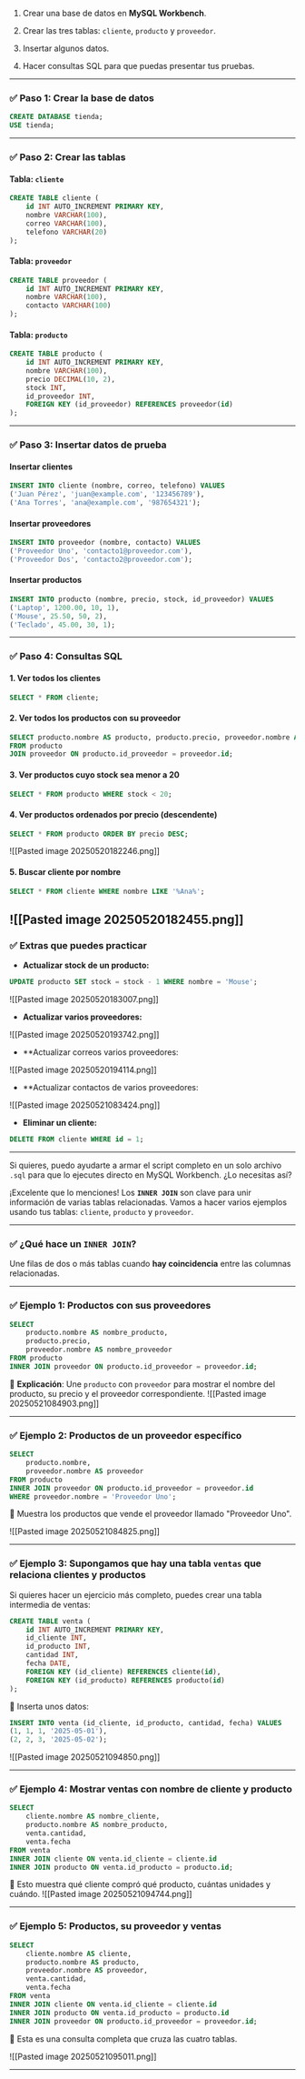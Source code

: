 1. Crear una base de datos en **MySQL Workbench**.
    
2. Crear las tres tablas: `cliente`, `producto` y `proveedor`.
    
3. Insertar algunos datos.
    
4. Hacer consultas SQL para que puedas presentar tus pruebas.
    

---

### ✅ Paso 1: Crear la base de datos

```sql
CREATE DATABASE tienda;
USE tienda;
```

---

### ✅ Paso 2: Crear las tablas

#### Tabla: `cliente`

```sql
CREATE TABLE cliente (
    id INT AUTO_INCREMENT PRIMARY KEY,
    nombre VARCHAR(100),
    correo VARCHAR(100),
    telefono VARCHAR(20)
);
```

#### Tabla: `proveedor`

```sql
CREATE TABLE proveedor (
    id INT AUTO_INCREMENT PRIMARY KEY,
    nombre VARCHAR(100),
    contacto VARCHAR(100)
);
```

#### Tabla: `producto`

```sql
CREATE TABLE producto (
    id INT AUTO_INCREMENT PRIMARY KEY,
    nombre VARCHAR(100),
    precio DECIMAL(10, 2),
    stock INT,
    id_proveedor INT,
    FOREIGN KEY (id_proveedor) REFERENCES proveedor(id)
);
```

---

### ✅ Paso 3: Insertar datos de prueba

#### Insertar clientes

```sql
INSERT INTO cliente (nombre, correo, telefono) VALUES
('Juan Pérez', 'juan@example.com', '123456789'),
('Ana Torres', 'ana@example.com', '987654321');
```

#### Insertar proveedores

```sql
INSERT INTO proveedor (nombre, contacto) VALUES
('Proveedor Uno', 'contacto1@proveedor.com'),
('Proveedor Dos', 'contacto2@proveedor.com');
```

#### Insertar productos

```sql
INSERT INTO producto (nombre, precio, stock, id_proveedor) VALUES
('Laptop', 1200.00, 10, 1),
('Mouse', 25.50, 50, 2),
('Teclado', 45.00, 30, 1);
```

---

### ✅ Paso 4: Consultas SQL

#### 1. Ver todos los clientes

```sql
SELECT * FROM cliente;
```

#### 2. Ver todos los productos con su proveedor

```sql
SELECT producto.nombre AS producto, producto.precio, proveedor.nombre AS proveedor
FROM producto
JOIN proveedor ON producto.id_proveedor = proveedor.id;
```

#### 3. Ver productos cuyo stock sea menor a 20

```sql
SELECT * FROM producto WHERE stock < 20;
```

#### 4. Ver productos ordenados por precio (descendente)

```sql
SELECT * FROM producto ORDER BY precio DESC;
```

![[Pasted image 20250520182246.png]]
#### 5. Buscar cliente por nombre

```sql
SELECT * FROM cliente WHERE nombre LIKE '%Ana%';
```

![[Pasted image 20250520182455.png]]
---

### ✅ Extras que puedes practicar

- **Actualizar stock de un producto:**
    

```sql
UPDATE producto SET stock = stock - 1 WHERE nombre = 'Mouse';
```

![[Pasted image 20250520183007.png]]

- **Actualizar varios proveedores:** 

![[Pasted image 20250520193742.png]]

- **Actualizar correos varios proveedores:

![[Pasted image 20250520194114.png]]

- **Actualizar contactos de varios proveedores:

![[Pasted image 20250521083424.png]]
- **Eliminar un cliente:**
    

```sql
DELETE FROM cliente WHERE id = 1;
```

---

Si quieres, puedo ayudarte a armar el script completo en un solo archivo `.sql` para que lo ejecutes directo en MySQL Workbench. ¿Lo necesitas así?



¡Excelente que lo menciones! Los **`INNER JOIN`** son clave para unir información de varias tablas relacionadas. Vamos a hacer varios ejemplos usando tus tablas: `cliente`, `producto` y `proveedor`.

---

### ✅ ¿Qué hace un `INNER JOIN`?

Une filas de dos o más tablas cuando **hay coincidencia** entre las columnas relacionadas.

---

### ✅ Ejemplo 1: Productos con sus proveedores

```sql
SELECT 
    producto.nombre AS nombre_producto,
    producto.precio,
    proveedor.nombre AS nombre_proveedor
FROM producto
INNER JOIN proveedor ON producto.id_proveedor = proveedor.id;
```

🔎 **Explicación**: Une `producto` con `proveedor` para mostrar el nombre del producto, su precio y el proveedor correspondiente.
![[Pasted image 20250521084903.png]]


---

### ✅ Ejemplo 2: Productos de un proveedor específico

```sql
SELECT 
    producto.nombre,
    proveedor.nombre AS proveedor
FROM producto
INNER JOIN proveedor ON producto.id_proveedor = proveedor.id
WHERE proveedor.nombre = 'Proveedor Uno';
```

🔎 Muestra los productos que vende el proveedor llamado "Proveedor Uno".

![[Pasted image 20250521084825.png]]

---

### ✅ Ejemplo 3: Supongamos que hay una tabla `ventas` que relaciona clientes y productos

Si quieres hacer un ejercicio más completo, puedes crear una tabla intermedia de ventas:

```sql
CREATE TABLE venta (
    id INT AUTO_INCREMENT PRIMARY KEY,
    id_cliente INT,
    id_producto INT,
    cantidad INT,
    fecha DATE,
    FOREIGN KEY (id_cliente) REFERENCES cliente(id),
    FOREIGN KEY (id_producto) REFERENCES producto(id)
);
```

🔹 Inserta unos datos:

```sql
INSERT INTO venta (id_cliente, id_producto, cantidad, fecha) VALUES
(1, 1, 1, '2025-05-01'),
(2, 2, 3, '2025-05-02');
```

![[Pasted image 20250521094850.png]]

---

### ✅ Ejemplo 4: Mostrar ventas con nombre de cliente y producto

```sql
SELECT 
    cliente.nombre AS nombre_cliente,
    producto.nombre AS nombre_producto,
    venta.cantidad,
    venta.fecha
FROM venta
INNER JOIN cliente ON venta.id_cliente = cliente.id
INNER JOIN producto ON venta.id_producto = producto.id;
```

🔎 Esto muestra qué cliente compró qué producto, cuántas unidades y cuándo.
![[Pasted image 20250521094744.png]]

---

### ✅ Ejemplo 5: Productos, su proveedor y ventas

```sql
SELECT 
    cliente.nombre AS cliente,
    producto.nombre AS producto,
    proveedor.nombre AS proveedor,
    venta.cantidad,
    venta.fecha
FROM venta
INNER JOIN cliente ON venta.id_cliente = cliente.id
INNER JOIN producto ON venta.id_producto = producto.id
INNER JOIN proveedor ON producto.id_proveedor = proveedor.id;
```

🔎 Esta es una consulta completa que cruza las cuatro tablas.

![[Pasted image 20250521095011.png]]

---

